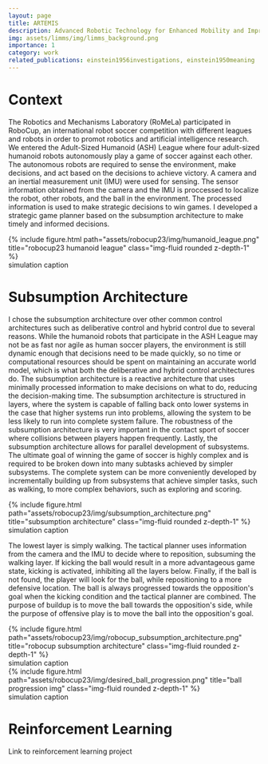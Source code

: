 ```yaml
---
layout: page
title: ARTEMIS
description: Advanced Robotic Technology for Enhanced Mobility and Improved Stability
img: assets/limms/img/limms_background.png
importance: 1
category: work
related_publications: einstein1956investigations, einstein1950meaning
---
```


# Context
The Robotics and Mechanisms Laboratory (RoMeLa) participated in RoboCup, an international robot soccer competition with different leagues and robots in order to promot robotics and artificial intelligence research. We entered the Adult-Sized Humanoid (ASH) League where four adult-sized humanoid robots autonomously play a game of soccer against each other. The autonomous robots are required to sense the environment, make decisions, and act based on the decisions to achieve victory. A camera and an inertial measurement unit (IMU) were used for sensing. The sensor information obtained from the camera and the IMU is proccessed to localize the robot, other robots, and the ball in the environment. The processed information is used to make strategic decisions to win games. I developed a strategic game planner based on the subsumption architecture to make timely and informed decisions. 

<div class="row">
    <div class="col-sm mt-3 mt-md-0">
        {% include figure.html path="assets/robocup23/img/humanoid_league.png" title="robocup23 humanoid league" class="img-fluid rounded z-depth-1" %}
    </div>
</div>
<div class="caption">
    simulation caption
</div>

# Subsumption Architecture
I chose the subsumption architecture over other common control architectures such as deliberative control and hybrid control due to several reasons. While the humanoid robots that participate in the ASH League may not be as fast nor agile as human soccer players, the environment is still dynamic enough that decisions need to be made quickly, so no time or computational resources should be spent on maintaining an accurate world model, which is what both the deliberative and hybrid control architectures do. The subsumption architecture is a reactive architecture that uses minimally processed information to make decisions on what to do, reducing the decision-making time. The subsumption architecture is structured in layers, where the system is capable of falling back onto lower systems in the case that higher systems run into problems, allowing the system to be less likely to run into complete system failure. The robustness of the subsumption architecture is very important in the contact sport of soccer where collisions between players happen frequently. Lastly, the subsumption architecture allows for parallel development of subsystems. The ultimate goal of winning the game of soccer is highly complex and is required to be broken down into many subtasks achieved by simpler subsystems. The complete system can be more conveniently developed by incrementally building up from subsystems that achieve simpler tasks, such as walking, to more complex behaviors, such as exploring and scoring.

<div class="row">
    <div class="col-sm mt-3 mt-md-0">
        {% include figure.html path="assets/robocup23/img/subsumption_architecture.png" title="subsumption architecture" class="img-fluid rounded z-depth-1" %}
    </div>
</div>
<div class="caption">
    simulation caption
</div>

The lowest layer is simply walking. The tactical planner uses information from the camera and the IMU to decide where to reposition, subsuming the walking layer. If kicking the ball would result in a more advantageous game state, kicking is activated, inhibiting all the layers below. Finally, if the ball is not found, the player will look for the ball, while repositioning to a more defensive location. The ball is always progressed towards the opposition's goal when the kicking condition and the tactical planner are combined. The purpose of buildup is to move the ball towards the opposition's side, while the purpose of offensive play is to move the ball into the opposition's goal.

<div class="row">
    <div class="col-sm mt-3 mt-md-0">
        {% include figure.html path="assets/robocup23/img/robocup_subsumption_architecture.png" title="robocup subsumption architecture" class="img-fluid rounded z-depth-1" %}
    </div>
</div>
<div class="caption">
    simulation caption
</div>

<div class="row">
    <div class="col-sm mt-3 mt-md-0">
        {% include figure.html path="assets/robocup23/img/desired_ball_progression.png" title="ball progression img" class="img-fluid rounded z-depth-1" %}
    </div>
</div>
<div class="caption">
    simulation caption
</div>

# Reinforcement Learning
Link to reinforcement learning project